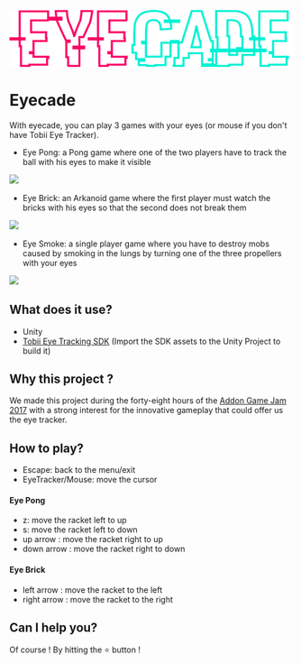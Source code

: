![logo](./Assets/logo_light.png)

# Eyecade
With eyecade, you can play 3 games with your eyes (or mouse if you don't have Tobii Eye Tracker).

  - Eye Pong: a Pong game where one of the two players have to track the ball with his eyes to make it visible
  <img src="https://img.itch.zone/aW1hZ2UvMTQ4MTI0LzY3OTMwNS5wbmc=/original/9AkzJa.png" width="500">
  
  - Eye Brick: an Arkanoid game where the first player must watch the bricks with his eyes so that the second does not break them
  <img src="https://img.itch.zone/aW1hZ2UvMTQ4MTI0LzY3OTMwNi5wbmc=/original/i9dXy5.png" width="500">
  
  - Eye Smoke: a single player game where you have to destroy mobs caused by smoking in the lungs by turning one of the three propellers with your eyes
  <img src="https://img.itch.zone/aW1hZ2UvMTQ4MTI0LzY3OTMwNy5wbmc=/original/1JboLg.png" width="500">

## What does it use?
  - Unity
  - [Tobii Eye Tracking SDK](http://developer.tobii.com/eyex-sdk/) (Import the SDK assets to the Unity Project to build it)
  
## Why this project ?
We made this project during the forty-eight hours of the [Addon Game Jam 2017](https://addon.events/) with a strong interest for the innovative gameplay that could offer us the eye tracker.

## How to play?
  - Escape: back to the menu/exit
  - EyeTracker/Mouse: move the cursor
#### Eye Pong
  - z: move the racket left to up
  - s: move the racket left to down
  - up arrow : move the racket right to up
  - down arrow : move the racket right to down
#### Eye Brick
  - left arrow : move the racket to the left
  - right arrow : move the racket to the right
  
## Can I help you?
Of course ! By hitting the :star: button !
